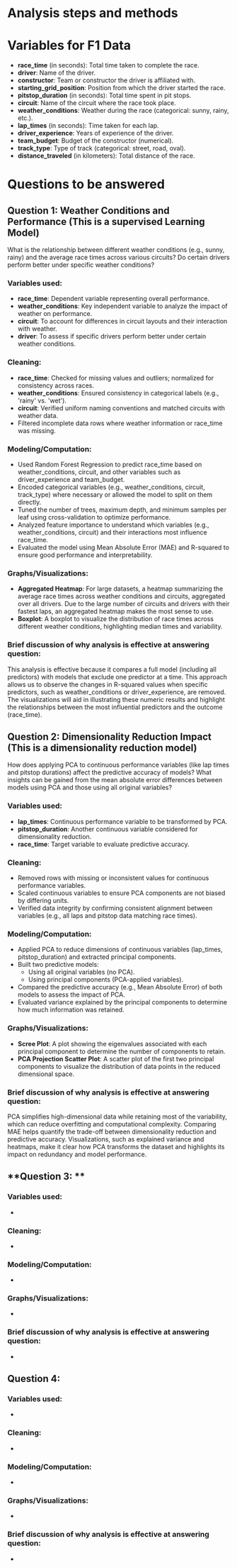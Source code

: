 # Analysis steps and methods

# Variables for F1 Data

- **race_time** (in seconds): Total time taken to complete the race.
- **driver**: Name of the driver.
- **constructor**: Team or constructor the driver is affiliated with.
- **starting_grid_position**: Position from which the driver started the race.
- **pitstop_duration** (in seconds): Total time spent in pit stops.
- **circuit**: Name of the circuit where the race took place.
- **weather_conditions**: Weather during the race (categorical: sunny, rainy, etc.).
- **lap_times** (in seconds): Time taken for each lap.
- **driver_experience**: Years of experience of the driver.
- **team_budget**: Budget of the constructor (numerical).
- **track_type**: Type of track (categorical: street, road, oval).
- **distance_traveled** (in kilometers): Total distance of the race.

# Questions to be answered

## **Question 1: Weather Conditions and Performance (This is a supervised Learning Model)**
What is the relationship between different weather conditions (e.g., sunny, rainy) and the average race times across various circuits? Do certain drivers perform better under specific weather conditions?
### **Variables used:**
- **race_time**: Dependent variable representing overall performance.
- **weather_conditions**: Key independent variable to analyze the impact of weather on performance.
- **circuit**: To account for differences in circuit layouts and their interaction with weather.
- **driver**: To assess if specific drivers perform better under certain weather conditions.

### **Cleaning:**
- **race_time**: Checked for missing values and outliers; normalized for consistency across races.
- **weather_conditions**: Ensured consistency in categorical labels (e.g., 'rainy' vs. 'wet').
- **circuit**: Verified uniform naming conventions and matched circuits with weather data.
- Filtered incomplete data rows where weather information or race_time was missing.

### **Modeling/Computation:**
- Used Random Forest Regression to predict race_time based on weather_conditions, circuit, and other variables such as driver_experience and team_budget.
- Encoded categorical variables (e.g., weather_conditions, circuit, track_type) where necessary or allowed the model to split on them directly.
- Tuned the number of trees, maximum depth, and minimum samples per leaf using cross-validation to optimize performance.
- Analyzed feature importance to understand which variables (e.g., weather_conditions, circuit) and their interactions most influence race_time.
- Evaluated the model using Mean Absolute Error (MAE) and R-squared to ensure good performance and interpretability.

### **Graphs/Visualizations:**
- **Aggregated Heatmap**: For large datasets, a heatmap summarizing the average race times across weather conditions and circuits, aggregated over all drivers. Due to the large number of circuits and drivers with their fastest laps, an aggregated heatmap makes the most sense to use.
- **Boxplot**: A boxplot to visualize the distribution of race times across different weather conditions, highlighting median times and variability.

### **Brief discussion of why analysis is effective at answering question:**
This analysis is effective because it compares a full model (including all predictors) with models that exclude one predictor at a time. This approach allows us to observe the changes in R-squared values when specific predictors, such as weather_conditions or driver_experience, are removed. The visualizations will aid in illustrating these numeric results and highlight the relationships between the most influential predictors and the outcome (race_time).

## **Question 2: Dimensionality Reduction Impact (This is a dimensionality reduction model)**
How does applying PCA to continuous performance variables (like lap times and pitstop durations) affect the predictive accuracy of models? What insights can be gained from the mean absolute error differences between models using PCA and those using all original variables?

### **Variables used:**
- **lap_times**: Continuous performance variable to be transformed by PCA.
- **pitstop_duration**: Another continuous variable considered for dimensionality reduction.
- **race_time**: Target variable to evaluate predictive accuracy.

### **Cleaning:**
- Removed rows with missing or inconsistent values for continuous performance variables.
- Scaled continuous variables to ensure PCA components are not biased by differing units.
- Verified data integrity by confirming consistent alignment between variables (e.g., all laps and pitstop data matching race times).

### **Modeling/Computation:**
- Applied PCA to reduce dimensions of continuous variables (lap_times, pitstop_duration) and extracted principal components.
- Built two predictive models:
  - Using all original variables (no PCA).
  - Using principal components (PCA-applied variables).
- Compared the predictive accuracy (e.g., Mean Absolute Error) of both models to assess the impact of PCA.
- Evaluated variance explained by the principal components to determine how much information was retained.

### **Graphs/Visualizations:**
- **Scree Plot**: A plot showing the eigenvalues associated with each principal component to determine the number of components to retain.
- **PCA Projection Scatter Plot**: A scatter plot of the first two principal components to visualize the distribution of data points in the reduced dimensional space.

### **Brief discussion of why analysis is effective at answering question:**
PCA simplifies high-dimensional data while retaining most of the variability, which can reduce overfitting and computational complexity. Comparing MAE helps quantify the trade-off between dimensionality reduction and predictive accuracy. Visualizations, such as explained variance and heatmaps, make it clear how PCA transforms the dataset and highlights its impact on redundancy and model performance.

## **Question 3: **
### **Variables used:**
- 

### **Cleaning:**
- 

### **Modeling/Computation:**
- 

### **Graphs/Visualizations:**
- 

### **Brief discussion of why analysis is effective at answering question:**
- 

## **Question 4:**
### **Variables used:**
- 

### **Cleaning:**
- 

### **Modeling/Computation:**
- 

### **Graphs/Visualizations:**
- 

### **Brief discussion of why analysis is effective at answering question:**
- 
